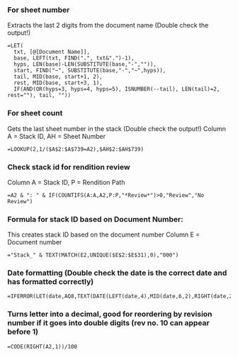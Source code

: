 ### For sheet number
Extracts the last 2 digits from the document name (Double check the output!)
```
=LET(
  txt, [@[Document Name]],
  base, LEFT(txt, FIND(".", txt&".")-1),
  hyps, LEN(base)-LEN(SUBSTITUTE(base,"-","")),
  start, FIND("~", SUBSTITUTE(base,"-","~",hyps)),
  tail, MID(base, start+1, 2),
  rest, MID(base, start+3, 1),
  IF(AND(OR(hyps=3, hyps=4, hyps=5), ISNUMBER(--tail), LEN(tail)=2, rest=""), tail, ""))
```  

### For sheet count
Gets the last sheet number in the stack (Double check the output!)
Column A = Stack ID, AH = Sheet Number
```
=LOOKUP(2,1/($A$2:$A$739=A2),$AH$2:$AH$739)
```

### Check stack id for rendition review
Column A = Stack ID, P = Rendition Path
```
=A2 & ": " & IF(COUNTIFS(A:A,A2,P:P,"*Review*")>0,"Review","No Review")
```

### Formula for stack ID based on Document Number:
This creates stack ID based on the document number
Column E = Document number
```
="Stack_" & TEXT(MATCH(E2,UNIQUE($E$2:$E$31),0),"000")
```

### Date formatting (Double check the date is the correct date and has formatted correctly)
```
=IFERROR(LET(date,AQ8,TEXT(DATE(LEFT(date,4),MID(date,6,2),RIGHT(date,2)),"dd/mm/yyyy")),"")
```

### Turns letter into a decimal, good for reordering by revision number if it goes into double digits (rev no. 10 can appear before 1)
```
=CODE(RIGHT(A2,1))/100
```